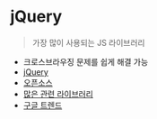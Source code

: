 # jQuery

> 가장 많이 사용되는 JS 라이브러리


* 크로스브라우징 문제를 쉽게 해결 가능
* [jQuery](http://jquery.com/)
* [오픈소스](https://github.com/jquery/jquery)
* [많은 관련 라이브러리](https://plugins.jquery.com/)
* [구글 트렌드](https://trends.google.com/trends/explore?q=jquery,react,angular,vue)




